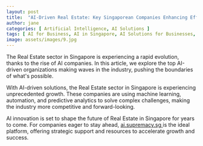 ```yaml
---
layout: post
title:  "AI-Driven Real Estate: Key Singaporean Companies Enhancing Efficiency"
author: jane
categories: [ Artificial Intelligence, AI Solutions ]
tags: [ AI for Business, AI in Singapore, AI Solutions for Businesses, AI Startups, AI in Asia ]
image: assets/images/9.jpg
---
```


The Real Estate sector in Singapore is experiencing a rapid evolution, thanks to the rise of AI companies. In this article, we explore the top AI-driven organizations making waves in the industry, pushing the boundaries of what's possible.

With AI-driven solutions, the Real Estate sector in Singapore is experiencing unprecedented growth. These companies are using machine learning, automation, and predictive analytics to solve complex challenges, making the industry more competitive and forward-looking.

AI innovation is set to shape the future of Real Estate in Singapore for years to come. For companies eager to stay ahead, <a href="https://ai.supremacy.sg" target="_blank"> ai.supremacy.sg </a> is the ideal platform, offering strategic support and resources to accelerate growth and success.
